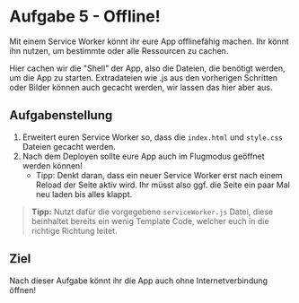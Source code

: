 # Aufgabe 5 - Offline!

Mit einem Service Worker könnt ihr eure App offlinefähig machen. 
Ihr könnt ihn nutzen, um bestimmte oder alle Ressourcen zu cachen.

Hier cachen wir die "Shell" der App, also die Dateien, die benötigt werden, um die App zu starten.
Extradateien wie .js aus den vorherigen Schritten oder Bilder können auch gecacht werden, wir lassen das hier aber aus.

## Aufgabenstellung

1. Erweitert euren Service Worker so, dass die `index.html` und `style.css` Dateien gecacht werden.
2. Nach dem Deployen sollte eure App auch im Flugmodus geöffnet werden können!
    - Tipp: Denkt daran, dass ein neuer Service Worker erst nach einem Reload der Seite aktiv wird. Ihr müsst also ggf. die Seite ein paar Mal neu laden bis alles klappt.

> **Tipp:** Nutzt dafür die vorgegebene `serviceWorker.js` Datei, diese beinhaltet bereits ein wenig Template Code, welcher euch in die richtige Richtung leitet.

## Ziel

Nach dieser Aufgabe könnt ihr die App auch ohne Internetverbindung öffnen!
